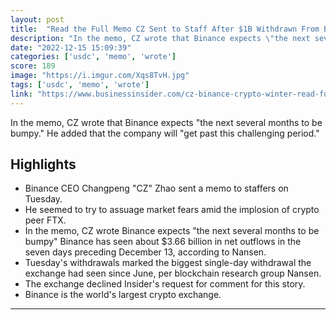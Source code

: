 ```yaml
---
layout: post
title:  "Read the Full Memo CZ Sent to Staff After $1B Withdrawn From Binance"
description: "In the memo, CZ wrote that Binance expects \"the next several months to be bumpy.\" He added that the company will \"get past this challenging period.\""
date: "2022-12-15 15:09:39"
categories: ['usdc', 'memo', 'wrote']
score: 189
image: "https://i.imgur.com/Xqs8TvH.jpg"
tags: ['usdc', 'memo', 'wrote']
link: "https://www.businessinsider.com/cz-binance-crypto-winter-read-full-memo-sent-to-staff-2022-12"
---
```


In the memo, CZ wrote that Binance expects \"the next several months to be bumpy.\" He added that the company will \"get past this challenging period.\"

## Highlights

- Binance CEO Changpeng "CZ" Zhao sent a memo to staffers on Tuesday.
- He seemed to try to assuage market fears amid the implosion of crypto peer FTX.
- In the memo, CZ wrote Binance expects "the next several months to be bumpy" Binance has seen about $3.66 billion in net outflows in the seven days preceding December 13, according to Nansen.
- Tuesday's withdrawals marked the biggest single-day withdrawal the exchange had seen since June, per blockchain research group Nansen.
- The exchange declined Insider's request for comment for this story.
- Binance is the world's largest crypto exchange.

---
